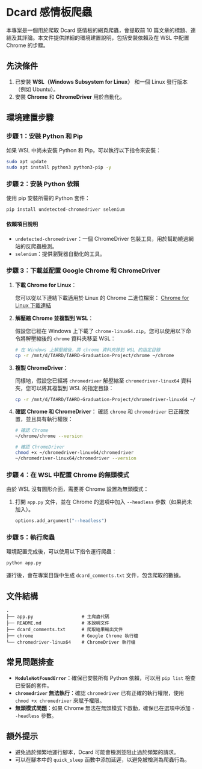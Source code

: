 # Dcard 感情板爬蟲

本專案是一個用於爬取 Dcard 感情板的網頁爬蟲，會提取前 10 篇文章的標題、連結及其評論。本文件提供詳細的環境建置說明，包括安裝依賴及在 WSL 中配置 Chrome 的步驟。

## 先決條件

1. 已安裝 **WSL（Windows Subsystem for Linux）** 和一個 Linux 發行版本（例如 Ubuntu）。
2. 安裝 **Chrome** 和 **ChromeDriver** 用於自動化。

## 環境建置步驟

### 步驟 1：安裝 Python 和 Pip

如果 WSL 中尚未安裝 Python 和 Pip，可以執行以下指令來安裝：

```bash
sudo apt update
sudo apt install python3 python3-pip -y
```

### 步驟 2：安裝 Python 依賴

使用 pip 安裝所需的 Python 套件：

```bash
pip install undetected-chromedriver selenium
```

#### 依賴項目說明
- `undetected-chromedriver`：一個 ChromeDriver 包裝工具，用於幫助繞過網站的反爬蟲檢測。
- `selenium`：提供瀏覽器自動化的工具。

### 步驟 3：下載並配置 Google Chrome 和 ChromeDriver

1. **下載 Chrome for Linux**：

   您可以從以下連結下載適用於 Linux 的 Chrome 二進位檔案：
   [Chrome for Linux 下載連結](https://storage.googleapis.com/chrome-for-testing-public/130.0.6723.91/linux64/chrome-linux64.zip)

2. **解壓縮 Chrome 並複製到 WSL**：

   假設您已經在 Windows 上下載了 `chrome-linux64.zip`。您可以使用以下命令將解壓縮後的 `chrome` 資料夾移至 WSL：

   ```bash
   # 在 Windows 上解壓縮後，將 chrome 資料夾移到 WSL 的指定目錄
   cp -r /mnt/d/TAHRD/TAHRD-Graduation-Project/chrome ~/chrome
   ```

3. **複製 ChromeDriver**：

   同樣地，假設您已經將 `chromedriver` 解壓縮至 `chromedriver-linux64` 資料夾，您可以將其複製到 WSL 的指定目錄：

   ```bash
   cp -r /mnt/d/TAHRD/TAHRD-Graduation-Project/chromedriver-linux64 ~/chromedriver-linux64
   ```

4. **確認 Chrome 和 ChromeDriver**：
   確認 `chrome` 和 `chromedriver` 已正確放置，並且具有執行權限：

   ```bash
   # 確認 Chrome
   ~/chrome/chrome --version

   # 確認 ChromeDriver
   chmod +x ~/chromedriver-linux64/chromedriver
   ~/chromedriver-linux64/chromedriver --version
   ```

### 步驟 4：在 WSL 中配置 Chrome 的無頭模式

由於 WSL 沒有圖形介面，需要將 Chrome 設置為無頭模式：

1. 打開 `app.py` 文件，並在 Chrome 的選項中加入 `--headless` 參數（如果尚未加入）。

   ```python
   options.add_argument("--headless")
   ```

### 步驟 5：執行爬蟲

環境配置完成後，可以使用以下指令運行爬蟲：

```bash
python app.py
```

運行後，會在專案目錄中生成 `dcard_comments.txt` 文件，包含爬取的數據。

## 文件結構

```
.
├── app.py                  # 主爬蟲代碼
├── README.md               # 本說明文件
├── dcard_comments.txt      # 爬取結果輸出文件
├── chrome                  # Google Chrome 執行檔
└── chromedriver-linux64    # ChromeDriver 執行檔
```

## 常見問題排查

- **`ModuleNotFoundError`**：確保已安裝所有 Python 依賴，可以用 `pip list` 檢查已安裝的套件。
- **`chromedriver` 無法執行**：確認 `chromedriver` 已有正確的執行權限，使用 `chmod +x chromedriver` 來賦予權限。
- **無頭模式問題**：如果 Chrome 無法在無頭模式下啟動，確保已在選項中添加 `--headless` 參數。

## 額外提示

- 避免過於頻繁地運行腳本，Dcard 可能會檢測並阻止過於頻繁的請求。
- 可以在腳本中的 `quick_sleep` 函數中添加延遲，以避免被檢測為爬蟲行為。